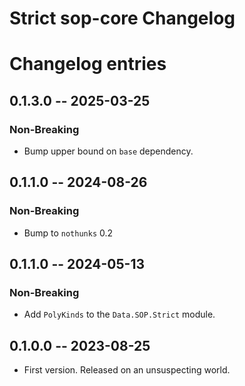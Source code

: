 # Strict sop-core Changelog

# Changelog entries

<a id='changelog-0.1.3.0'></a>
## 0.1.3.0 -- 2025-03-25

### Non-Breaking

- Bump upper bound on `base` dependency.

<a id='changelog-0.1.2.0'></a>
## 0.1.1.0 -- 2024-08-26

### Non-Breaking

- Bump to `nothunks` 0.2

<a id='changelog-0.1.1.0'></a>
## 0.1.1.0 -- 2024-05-13

### Non-Breaking

- Add `PolyKinds` to the `Data.SOP.Strict` module.

<a id='changelog-0.1.0.0'></a>
## 0.1.0.0 -- 2023-08-25

* First version. Released on an unsuspecting world.
